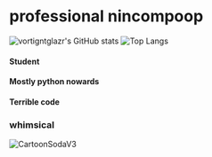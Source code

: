 # professional nincompoop

![vortigntglazr's GitHub stats](https://github-readme-stats.vercel.app/api?username=vortigntglazr&show_icons=true&theme=synthwave)
![Top Langs](https://github-readme-stats.vercel.app/api/top-langs/?username=vortigntglazr&hide=css,scss&theme=synthwave)




#### Student
#### Mostly python nowards
#### Terrible code
### whimsical
![CartoonSodaV3](https://user-images.githubusercontent.com/77709902/129817861-f87e1be0-8c7a-4a4f-affc-2004f7d1b029.png)

    

